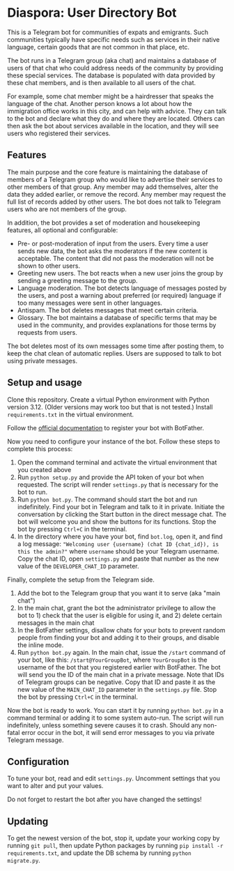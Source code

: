 # Diaspora: User Directory Bot

This is a Telegram bot for communities of expats and emigrants.  Such communities typically have specific needs such as services in their native language, certain goods that are not common in that place, etc.

The bot runs in a Telegram group (aka chat) and maintains a database of users of that chat who could address needs of the community by providing these special services.  The database is populated with data provided by these chat members, and is then available to all users of the chat.

For example, some chat member might be a hairdresser that speaks the language of the chat.  Another person knows a lot about how the immigration office works in this city, and can help with advice.  They can talk to the bot and declare what they do and where they are located.  Others can then ask the bot about services available in the location, and they will see users who registered their services.

## Features

The main purpose and the core feature is maintaining the database of members of a Telegram group who would like to advertise their services to other members of that group.  Any member may add themselves, alter the data they added earlier, or remove the record.  Any member may request the full list of records added by other users.  The bot does not talk to Telegram users who are not members of the group.

In addition, the bot provides a set of moderation and housekeeping features, all optional and configurable:

- Pre- or post-moderation of input from the users.  Every time a user sends new data, the bot asks the moderators if the new content is acceptable.  The content that did not pass the moderation will not be shown to other users.
- Greeting new users.  The bot reacts when a new user joins the group by sending a greeting message to the group.
- Language moderation.  The bot detects language of messages posted by the users, and post a warning about preferred (or required) language if too many messages were sent in other languages.
- Antispam.  The bot deletes messages that meet certain criteria.
- Glossary.  The bot maintains a database of specific terms that may be used in the community, and provides explanations for those terms by requests from users.

The bot deletes most of its own messages some time after posting them, to keep the chat clean of automatic replies.  Users are supposed to talk to bot using private messages.

## Setup and usage

Clone this repository.  Create a virtual Python environment with Python version 3.12.  (Older versions may work too but that is not tested.) Install `requirements.txt` in the virtual environment.

Follow the [official documentation](https://core.telegram.org/bots#how-do-i-create-a-bot) to register your bot with BotFather.

Now you need to configure your instance of the bot.  Follow these steps to complete this process:
1. Open the command terminal and activate the virtual environment that you created above
2. Run `python setup.py` and provide the API token of your bot when requested.  The script will render `settings.py` that is necessary for the bot to run.
3. Run `python bot.py`.  The command should start the bot and run indefinitely.  Find your bot in Telegram and talk to it in private.  Initiate the conversation by clicking the Start button in the direct message chat.  The bot will welcome you and show the buttons for its functions.  Stop the bot by pressing `Ctrl+C` in the terminal.
4. In the directory where you have your bot, find `bot.log`, open it, and find a log message: `"Welcoming user {username} (chat ID {chat_id}), is this the admin?"` where `username` should be your Telegram username.  Copy the chat ID, open `settings.py` and paste that number as the new value of the `DEVELOPER_CHAT_ID` parameter.

Finally, complete the setup from the Telegram side.

1. Add the bot to the Telegram group that you want it to serve (aka "main chat")
2. In the main chat, grant the bot the administrator privilege to allow the bot to 1) check that the user is eligible for using it, and 2) delete certain messages in the main chat
3. In the BotFather settings, disallow chats for your bots to prevent random people from finding your bot and adding it to their groups, and disable the inline mode.
4. Run `python bot.py` again.  In the main chat, issue the `/start` command of your bot, like this: `/start@YourGroupBot`, where `YourGroupBot` is the username of the bot that you registered earlier with BotFather.  The bot will send you the ID of the main chat in a private message.  Note that IDs of Telegram groups can be negative.  Copy that ID and paste it as the new value of the `MAIN_CHAT_ID` parameter in the `settings.py` file.  Stop the bot by pressing `Ctrl+C` in the terminal.

Now the bot is ready to work.  You can start it by running `python bot.py` in a command terminal or adding it to some system auto-run.  The script will run indefinitely, unless something severe causes it to crash.  Should any non-fatal error occur in the bot, it will send error messages to you via private Telegram message.

## Configuration

To tune your bot, read and edit `settings.py`.  Uncomment settings that you want to alter and put your values.

Do not forget to restart the bot after you have changed the settings!

## Updating

To get the newest version of the bot, stop it, update your working copy by running `git pull`, then update Python packages by running `pip install -r requirements.txt`, and update the DB schema by running `python migrate.py`.

